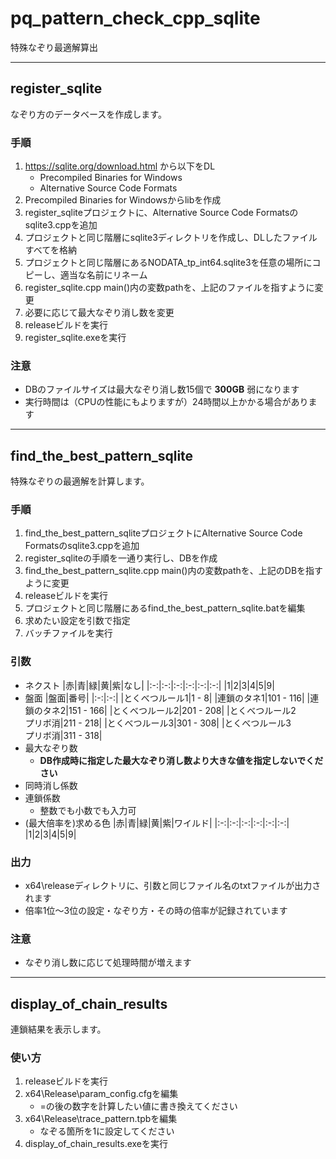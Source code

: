 # pq_pattern_check_cpp_sqlite
特殊なぞり最適解算出

---

## register_sqlite
なぞり方のデータベースを作成します。
### 手順
1. https://sqlite.org/download.html から以下をDL
    - Precompiled Binaries for Windows
    - Alternative Source Code Formats
1. Precompiled Binaries for Windowsからlibを作成
1. register_sqliteプロジェクトに、Alternative Source Code Formatsのsqlite3.cppを追加
1. プロジェクトと同じ階層にsqlite3ディレクトリを作成し、DLしたファイルすべてを格納
1. プロジェクトと同じ階層にあるNODATA_tp_int64.sqlite3を任意の場所にコピーし、適当な名前にリネーム
1. register_sqlite.cpp main()内の変数pathを、上記のファイルを指すように変更
1. 必要に応じて最大なぞり消し数を変更
1. releaseビルドを実行
1. register_sqlite.exeを実行

### 注意
- DBのファイルサイズは最大なぞり消し数15個で **300GB** 弱になります
- 実行時間は（CPUの性能にもよりますが）24時間以上かかる場合があります

---

## find_the_best_pattern_sqlite
特殊なぞりの最適解を計算します。
### 手順
1. find_the_best_pattern_sqliteプロジェクトにAlternative Source Code Formatsのsqlite3.cppを追加
1. register_sqliteの手順を一通り実行し、DBを作成
1. find_the_best_pattern_sqlite.cpp main()内の変数pathを、上記のDBを指すように変更
1. releaseビルドを実行
1. プロジェクトと同じ階層にあるfind_the_best_pattern_sqlite.batを編集
1. 求めたい設定を引数で指定
1. バッチファイルを実行

### 引数
- ネクスト
    |赤|青|緑|黄|紫|なし|
    |:-:|:-:|:-:|:-:|:-:|:-:|
    |1|2|3|4|5|9|
- 盤面
    |盤面|番号|
    |:-:|:-:|
    |とくべつルール1|1 - 8|
    |連鎖のタネ1|101 - 116|
    |連鎖のタネ2|151 - 166|
    |とくべつルール2|201 - 208|
    |とくべつルール2<br>プリボ消|211 - 218|
    |とくべつルール3|301 - 308|
    |とくべつルール3<br>プリボ消|311 - 318|
- 最大なぞり数
    - **DB作成時に指定した最大なぞり消し数より大きな値を指定しないでください**
- 同時消し係数
- 連鎖係数
    - 整数でも小数でも入力可
- (最大倍率を)求める色
    |赤|青|緑|黄|紫|ワイルド|
    |:-:|:-:|:-:|:-:|:-:|:-:|
    |1|2|3|4|5|9|

### 出力
- x64\releaseディレクトリに、引数と同じファイル名のtxtファイルが出力されます
- 倍率1位～3位の設定・なぞり方・その時の倍率が記録されています

### 注意
- なぞり消し数に応じて処理時間が増えます

---

## display_of_chain_results
連鎖結果を表示します。
### 使い方
1. releaseビルドを実行
1. x64\Release\param_config.cfgを編集
    - =の後の数字を計算したい値に書き換えてください
1. x64\Release\trace_pattern.tpbを編集
    - なぞる箇所を1に設定してください
1. display_of_chain_results.exeを実行
